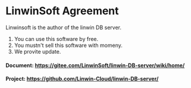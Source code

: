 # LinwinSoft Agreement
Linwinsoft is the author of the linwin DB server.

1. You can use this software by free.
2. You mustn't sell this software with momeny.
3. We provite update.

#### Document: https://gitee.com/LinwinSoft/linwin-DB-server/wiki/home/
#### Project: https://github.com/Linwin-Cloud/linwin-DB-server/